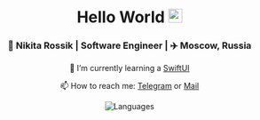 <div align="center">
  <h1> Hello World <img src="https://media.giphy.com/media/hvRJCLFzcasrR4ia7z/giphy.gif" width="25px"></h1>
</div>

<div align="center">
<h3> 🐇 Nikita Rossik | Software Engineer | ✈️ Moscow, Russia </h3> 

🌱 I’m currently learning a [SwiftUI]
  
📫 How to reach me: [Telegram] or [Mail]

![Languages](https://github-readme-stats.vercel.app/api/top-langs/?username=wmorgue&langs_count=6&hide=css,html,javascript&layout=compact)
  
</div>

<!-- Links -->
[Mail]: mailto:maybequantumbit@icloud.com
[Telegram]: https://t.me/maybequantum
[SwiftUI]: https://developer.apple.com/documentation/swiftui/



<!--
**wmorgue/wmorgue** is a ✨ _special_ ✨ repository because its `README.md` (this file) appears on your GitHub profile.
-->
